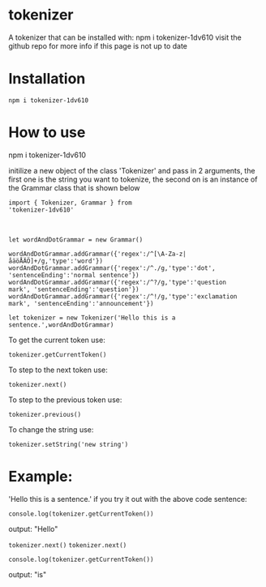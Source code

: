
# tokenizer
A tokenizer that can be installed with: npm i tokenizer-1dv610
visit the github repo for more info if this page is not up to date

# Installation
<code>npm i tokenizer-1dv610</code>

# How to use
npm i tokenizer-1dv610

initilize a new object of the class 'Tokenizer' and pass in 2 arguments, the first one is the string you want to tokenize, the second on is an instance of the Grammar class that is shown below

<code>import { Tokenizer, Grammar } from 'tokenizer-1dv610'</code>

<br />

<code>let wordAndDotGrammar = new Grammar()</code>


<code>wordAndDotGrammar.addGrammar({'regex':/^[\A-Za-z|åäöÅÄÖ]+/g,'type':'word'})</code>
<code>wordAndDotGrammar.addGrammar({'regex':/^\./g,'type':'dot', 'sentenceEnding':'normal sentence'})</code>
<code>wordAndDotGrammar.addGrammar({'regex':/^\?/g,'type':'question mark', 'sentenceEnding':'question'})</code>
<code>wordAndDotGrammar.addGrammar({'regex':/^\!/g,'type':'exclamation mark', 'sentenceEnding':'announcement'})</code>



<code>let tokenizer = new Tokenizer('Hello this is a sentence.',wordAndDotGrammar)</code>



To get the current token use:

<code>tokenizer.getCurrentToken()</code>


To step to the next token use:

<code>tokenizer.next()</code>


To step to the previous token use:

<code>tokenizer.previous()</code>

To change the string use:

<code>tokenizer.setString('new string')</code>
# Example:
'Hello this is a sentence.'
if you try it out with the above code sentence:

<code>console.log(tokenizer.getCurrentToken())</code>

output: "Hello"


<code>tokenizer.next()</code>
<code>tokenizer.next()</code>



<code>console.log(tokenizer.getCurrentToken())</code>


output: "is"

